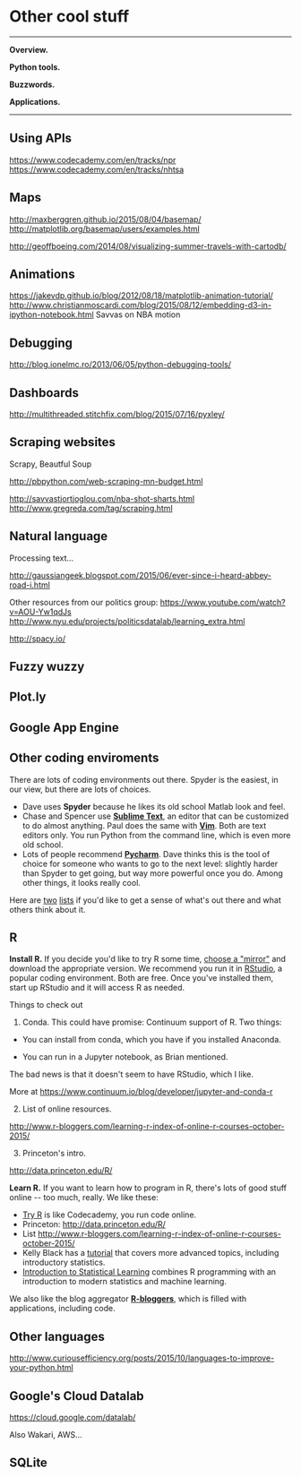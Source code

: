 # Other cool stuff 


---
**Overview.**

**Python tools.**  

**Buzzwords.** 

**Applications.**  

---

## Using APIs

https://www.codecademy.com/en/tracks/npr 
https://www.codecademy.com/en/tracks/nhtsa


## Maps 

http://maxberggren.github.io/2015/08/04/basemap/ 
http://matplotlib.org/basemap/users/examples.html 

http://geoffboeing.com/2014/08/visualizing-summer-travels-with-cartodb/ 

## Animations 

https://jakevdp.github.io/blog/2012/08/18/matplotlib-animation-tutorial/
http://www.christianmoscardi.com/blog/2015/08/12/embedding-d3-in-ipython-notebook.html
Savvas on NBA motion 

## Debugging 

http://blog.ionelmc.ro/2013/06/05/python-debugging-tools/

## Dashboards 

http://multithreaded.stitchfix.com/blog/2015/07/16/pyxley/

## Scraping websites

Scrapy, Beautful Soup 

http://pbpython.com/web-scraping-mn-budget.html 

http://savvastjortjoglou.com/nba-shot-sharts.html
http://www.gregreda.com/tag/scraping.html 



## Natural language 

Processing text...  

http://gaussiangeek.blogspot.com/2015/06/ever-since-i-heard-abbey-road-i.html

Other resources from our politics group:
https://www.youtube.com/watch?v=AOU-Yw1qdJs
http://www.nyu.edu/projects/politicsdatalab/learning_extra.html

http://spacy.io/


## Fuzzy wuzzy 




## Plot.ly 

## Google App Engine 

## Other coding enviroments 

There are lots of coding environments out there.  Spyder is the easiest, in our view, but there are lots of choices.  

* Dave uses **Spyder** because he likes its old school Matlab look and feel.  
* Chase and Spencer use **[Sublime Text](http://www.sublimetext.com/)**, an editor that can be customized to do almost anything.  Paul does the same with **[Vim](http://www.vim.org/)**.  Both are text editors only.  You run Python from the command line, which is even more old school.    
* Lots of people recommend **[Pycharm](https://www.jetbrains.com/pycharm/download/)**.  Dave thinks this is the tool of choice for someone who wants to go to the next level:  slightly harder than Spyder to get going, but way more powerful once you do.  Among other things, it looks really cool. 

Here are [two](https://wiki.python.org/moin/IntegratedDevelopmentEnvironments) [lists](https://www.reddit.com/r/Python/comments/1keync/best_free_python_ide/) if you'd like to get a sense of what's out there and what others think about it. 

## R

**Install R.** If you decide you'd like to try R some time, [choose a "mirror"](https://cran.r-project.org/mirrors.html) and download the appropriate version.  We recommend you run it in [RStudio](https://www.rstudio.com/products/rstudio/download/), a popular coding environment. Both are free.  Once you've installed them, start up RStudio and it will access R as needed. 

Things to check out

1. Conda.  This could have promise:  Continuum support of R.  Two things:

* You can install from conda, which you have if you installed Anaconda.  

* You can run in a Jupyter notebook, as Brian mentioned.   

The bad news is that it doesn't seem to have RStudio, which I like.  

More at  https://www.continuum.io/blog/developer/jupyter-and-conda-r

2. List of online resources.  

http://www.r-bloggers.com/learning-r-index-of-online-r-courses-october-2015/

3. Princeton's intro.  

http://data.princeton.edu/R/

**Learn R.** If you want to learn how to program in R, there's lots of good stuff online -- too much, really.  We like these: 

* [Try R](http://tryr.codeschool.com/) is like Codecademy, you run code online.  
* Princeton:  http://data.princeton.edu/R/ 
* List http://www.r-bloggers.com/learning-r-index-of-online-r-courses-october-2015/
* Kelly Black has a [tutorial](http://www.cyclismo.org/tutorial/R/) that covers more advanced topics, including introductory statistics.  
* [Introduction to Statistical Learning](http://www-bcf.usc.edu/~gareth/ISL/) combines R programming with an introduction to modern statistics and machine learning.  

We also like the blog aggregator **[R-bloggers](http://www.r-bloggers.com/)**, which is filled with applications, including code.  


## Other languages 

http://www.curiousefficiency.org/posts/2015/10/languages-to-improve-your-python.html

## Google's Cloud Datalab

https://cloud.google.com/datalab/

Also Wakari, AWS...  

## SQLite 

